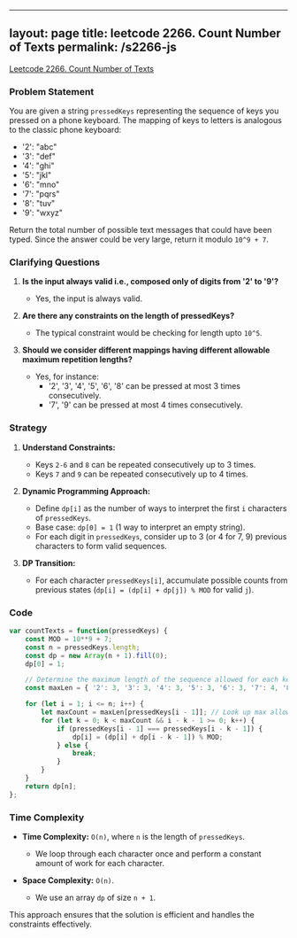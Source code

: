 
---
layout: page
title: leetcode 2266. Count Number of Texts
permalink: /s2266-js
---
[Leetcode 2266. Count Number of Texts](https://algoadvance.github.io/algoadvance/l2266)
### Problem Statement

You are given a string `pressedKeys` representing the sequence of keys you pressed on a phone keyboard. The mapping of keys to letters is analogous to the classic phone keyboard:

- '2': "abc"
- '3': "def"
- '4': "ghi"
- '5': "jkl"
- '6': "mno"
- '7': "pqrs"
- '8': "tuv"
- '9': "wxyz"

Return the total number of possible text messages that could have been typed. Since the answer could be very large, return it modulo `10^9 + 7`.

### Clarifying Questions

1. **Is the input always valid i.e., composed only of digits from '2' to '9'?**
   - Yes, the input is always valid.

2. **Are there any constraints on the length of pressedKeys?**
   - The typical constraint would be checking for length upto `10^5`.

3. **Should we consider different mappings having different allowable maximum repetition lengths?**
   - Yes, for instance:
     - '2', '3', '4', '5', '6', '8' can be pressed at most 3 times consecutively.
     - '7', '9' can be pressed at most 4 times consecutively.

### Strategy

1. **Understand Constraints:**
   - Keys `2-6` and `8` can be repeated consecutively up to 3 times.
   - Keys `7` and `9` can be repeated consecutively up to 4 times.
  
2. **Dynamic Programming Approach:**
   - Define `dp[i]` as the number of ways to interpret the first `i` characters of `pressedKeys`.
   - Base case: `dp[0] = 1` (1 way to interpret an empty string).
   - For each digit in `pressedKeys`, consider up to 3 (or 4 for 7, 9) previous characters to form valid sequences.
  
3. **DP Transition:**
   - For each character `pressedKeys[i]`, accumulate possible counts from previous states (`dp[i] = (dp[i] + dp[j]) % MOD` for valid `j`).

### Code

```javascript
var countTexts = function(pressedKeys) {
    const MOD = 10**9 + 7;
    const n = pressedKeys.length;
    const dp = new Array(n + 1).fill(0);
    dp[0] = 1;

    // Determine the maximum length of the sequence allowed for each key
    const maxLen = { '2': 3, '3': 3, '4': 3, '5': 3, '6': 3, '7': 4, '8': 3, '9': 4 };

    for (let i = 1; i <= n; i++) {
        let maxCount = maxLen[pressedKeys[i - 1]]; // Look up max allowed repetitions for current digit
        for (let k = 0; k < maxCount && i - k - 1 >= 0; k++) {
            if (pressedKeys[i - 1] === pressedKeys[i - k - 1]) {
                dp[i] = (dp[i] + dp[i - k - 1]) % MOD;
            } else {
                break;
            }
        }
    }
    return dp[n];
};
```

### Time Complexity

- **Time Complexity:** `O(n)`, where `n` is the length of `pressedKeys`.
  - We loop through each character once and perform a constant amount of work for each character.
  
- **Space Complexity:** `O(n)`.
  - We use an array `dp` of size `n + 1`.

This approach ensures that the solution is efficient and handles the constraints effectively.
